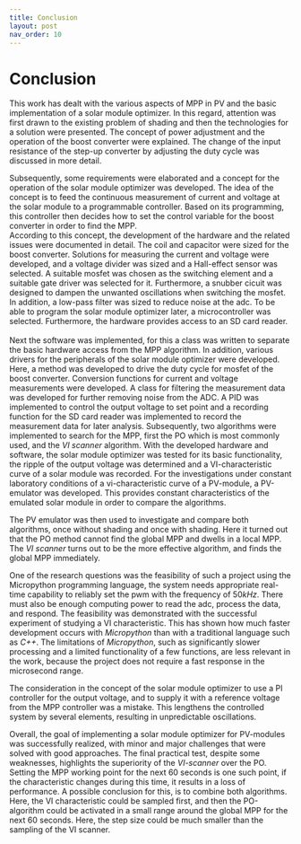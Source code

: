 ```yaml
---
title: Conclusion
layout: post
nav_order: 10
---
```


# Conclusion

This work has dealt with the various aspects of
MPP in
PV and the basic
implementation of a solar module optimizer. In this regard, attention
was first drawn to the existing problem of shading and then the
technologies for a solution were presented. The concept of power
adjustment and the operation of the boost converter were explained. The
change of the input resistance of the step-up converter by adjusting the
duty cycle was discussed in more detail.

Subsequently, some requirements were elaborated and a concept for the
operation of the solar module optimizer was developed. The idea of the
concept is to feed the continuous measurement of current and voltage at
the solar module to a programmable controller. Based on its programming,
this controller then decides how to set the control variable for the
boost converter in order to find the MPP.\
According to this concept, the development of the hardware and the
related issues were documented in detail. The coil and capacitor were
sized for the boost converter. Solutions for measuring the current and
voltage were developed, and a voltage divider was sized and a
Hall-effect sensor was selected. A suitable
mosfet was
chosen as the switching element and a suitable gate driver was selected
for it. Furthermore, a snubber cicuit was designed to dampen the
unwanted oscillations when switching the mosfet. In addition, a low-pass filter was sized
to reduce noise at the adc. To be able to program the solar module
optimizer later, a microcontroller was selected. Furthermore, the
hardware provides access to an SD card reader.\
\
Next the software was implemented, for this a class was written to
separate the basic hardware access from the MPP algorithm. In addition, various drivers
for the peripherals of the solar module optimizer were developed. Here,
a method was developed to drive the duty cycle for
mosfet of the
boost converter. Conversion functions for current and voltage
measurements were developed. A class for filtering the measurement data
was developed for further removing noise from the
ADC. A
PID was implemented
to control the output voltage to set point and a recording function for
the SD card reader was implemented to record the measurement data for
later analysis. Subsequently, two algorithms were implemented to search
for the MPP, first
the PO which is most
commonly used, and the *VI scanner* algorithm. With the developed
hardware and software, the solar module optimizer was tested for its
basic functionality, the ripple of the output voltage was determined and
a VI-characteristic
curve of a solar module was recorded. For the investigations under
constant laboratory conditions of a vi-characteristic curve of a
PV-module, a
PV-emulator was
developed. This provides constant characteristics of the emulated solar
module in order to compare the algorithms.

The PV emulator was
then used to investigate and compare both algorithms, once without
shading and once with shading. Here it turned out that the
PO method cannot
find the global MPP
and dwells in a local MPP. The *VI scanner* turns out to be the
more effective algorithm, and finds the global MPP immediately.

One of the research questions was the feasibility of such a project
using the Micropython programming language, the system needs appropriate
real-time capability to reliably set the pwm with the frequency of $50kHz$. There must
also be enough computing power to read the adc, process the data, and respond. The
feasibility was demonstrated with the successful experiment of studying
a VI characteristic.
This has shown how much faster development occurs with *Micropython*
than with a traditional language such as *C++*. The limitations of
*Micropython*, such as significantly slower processing and a limited
functionality of a few functions, are less relevant in the work, because
the project does not require a fast response in the microsecond range. 

The consideration in the concept of the solar module optimizer to use a
PI controller for the output voltage, and to supply it with a reference
voltage from the MPP controller was a mistake. This lengthens
the controlled system by several elements, resulting in unpredictable
oscillations.

Overall, the goal of implementing a solar module optimizer for
PV-modules was
successfully realized, with minor and major challenges that were solved
with good approaches. The final practical test, despite some weaknesses,
highlights the superiority of the *VI-scanner* over the
PO. Setting the
MPP working point
for the next $60$ seconds is one such point, if the characteristic
changes during this time, it results in a loss of performance. A
possible conclusion for this, is to combine both algorithms. Here, the
VI characteristic
could be sampled first, and then the PO-algorithm could be activated in a small
range around the global MPP for the next $60$ seconds. Here, the step
size could be much smaller than the sampling of the VI scanner.

